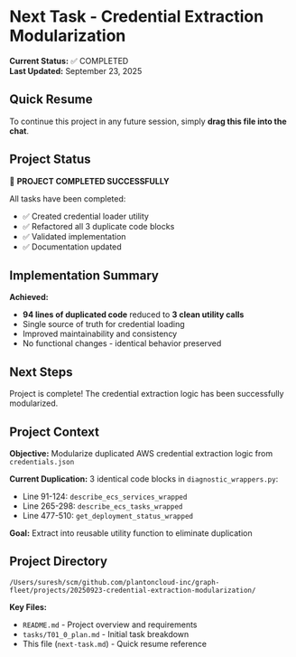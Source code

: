 # Next Task - Credential Extraction Modularization

**Current Status:** ✅ COMPLETED  
**Last Updated:** September 23, 2025

## Quick Resume

To continue this project in any future session, simply **drag this file into the chat**.

## Project Status

🎉 **PROJECT COMPLETED SUCCESSFULLY**

All tasks have been completed:
- ✅ Created credential loader utility 
- ✅ Refactored all 3 duplicate code blocks
- ✅ Validated implementation
- ✅ Documentation updated

## Implementation Summary

**Achieved:**
- **94 lines of duplicated code** reduced to **3 clean utility calls**
- Single source of truth for credential loading
- Improved maintainability and consistency
- No functional changes - identical behavior preserved

## Next Steps

Project is complete! The credential extraction logic has been successfully modularized.

## Project Context

**Objective:** Modularize duplicated AWS credential extraction logic from `credentials.json`

**Current Duplication:** 3 identical code blocks in `diagnostic_wrappers.py`:
- Line 91-124: `describe_ecs_services_wrapped`
- Line 265-298: `describe_ecs_tasks_wrapped`  
- Line 477-510: `get_deployment_status_wrapped`

**Goal:** Extract into reusable utility function to eliminate duplication

## Project Directory

```
/Users/suresh/scm/github.com/plantoncloud-inc/graph-fleet/projects/20250923-credential-extraction-modularization/
```

**Key Files:**
- `README.md` - Project overview and requirements
- `tasks/T01_0_plan.md` - Initial task breakdown
- This file (`next-task.md`) - Quick resume reference
